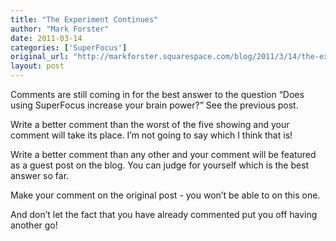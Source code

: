 ```yaml
---
title: "The Experiment Continues"
author: "Mark Forster"
date: 2011-03-14
categories: ['SuperFocus']
original_url: "http://markforster.squarespace.com/blog/2011/3/14/the-experiment-continues.html"
layout: post
---
```


Comments are still coming in for the best answer to the question “Does using SuperFocus increase your brain power?” See the previous post.

Write a better comment than the worst of the five showing and your comment will take its place. I’m not going to say which I think that is!

Write a better comment than any other and your comment will be featured as a guest post on the blog. You can judge for yourself which is the best answer so far.

Make your comment on the original post - you won’t be able to on this one.

And don’t let the fact that you have already commented put you off having another go!
